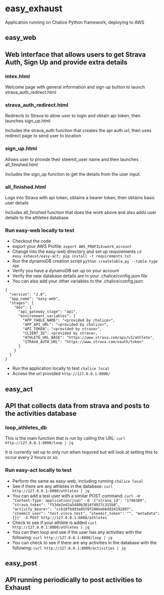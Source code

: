 # easy_exhaust

Application running on Chalice Python framework, deploying to AWS

## easy_web
## Web interface that allows users to get Strava Auth, Sign Up and provide extra details

### intex.html 
Welcome page with general information and sign up button to launch strava_auth_redirect.html

### strava_auth_redirect.html
Redirects to Strava to allow user to login and obtain api token, then launches sign_up.html

Includes the strava_auth function that creates the api auth url, then uses redirect page to send user to location

### sign_up.html
Allows user to provide their steemit_user name and then launches all_finished.html

Includes the sign_up function to get the details from the user input. 

### all_finished.html
Logs into Strava with api token, obtains a bearer token, then obtains basic user details

Includes all_finished function that does the work above and also adds user details to the athletes database

### Run easy-web locally to test
- Checkout the code
- export your AWS Profile:
```export AWS_PROFILE=work_account```
- Change into the easy-web directory and set up requirements
```cd easy_exhaust/easy-act; pip install -r requirements.txt```
- Run the dynamoDB creation script
```python createtable.py --table-type app```
- Verify you have a dynamoDB set up on your account
- Verify the new database details are in your .chalice/config.json file
- You can also add your other variables to the .chalice/config.json:
```
{
  "version": "2.0",
  "app_name": "easy-web",
  "stages": {
    "dev": {
      "api_gateway_stage": "api",
      "environment_variables": {
        "APP_TABLE_NAME": "<provided by chalice>",
        "APP_API_URL": "<provided by chalice>",
        "API_TOKEN": "<provided by strava>",
        "CLIENT_ID": <provided by strava>,
        "ATHLETE_URL_BASE": "https://www.strava.com/api/v3/athlete",
        "STRAVA_AUTH_URL": "https://www.strava.com/oauth/token"
      }
    }
  }
}
```
- Run the application locally to test
```chalice local```
- Access the url provided
```http://127.0.0.1:8000/```


## easy_act
## API that collects data from strava and posts to the activities database

### loop_athletes_db
This is the main function that is run by calling the URL: ```curl http://127.0.0.1:8000/loop | jq```

It is currently set up to only run when required but will look at setting this to occur every 2 hours or so.

### Run easy-act locally to test
- Perform the same as easy-web, including running ```chalice local```
- See if there are any athletes in the database:
```curl http://127.0.0.1:8000/athletes | jq```
- You can add a test user with a similar POST command:
```curl -H "Content-Type: application/json" -d '{"strava_id": "1746389", "strava_token": "f53de2ed2a5d40b3814f4927c315b8", "activity_bearer": "ccb18fbdd3e85f8f280eeb6dd24192897", "steemit_user": "test.vince.test", "steemit_token": "", "metadata": {}}' -X POST http://127.0.0.1:8000/athletes ```
- Check to see if your athlete is added
```curl http://127.0.0.1:8000/athletes | jq```
- You can then loop and see if the user has any activities with the following:
```curl http://127.0.0.1:8000/loop | jq```
- You can check to see if there are any activities in the database with the following:
```curl http://127.0.0.1:8000/activities | jq```

## easy_post
## API running periodically to post activities to Exhaust
